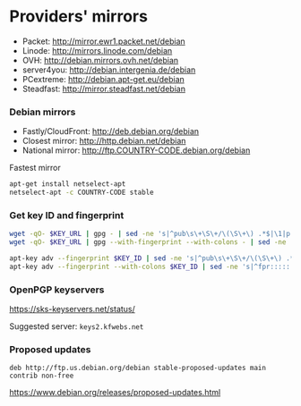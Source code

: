 # Providers' mirrors

- Packet:            http://mirror.ewr1.packet.net/debian
- Linode:            http://mirrors.linode.com/debian
- OVH:               http://debian.mirrors.ovh.net/debian
- server4you:        http://debian.intergenia.de/debian
- PCextreme:         http://debian.apt-get.eu/debian
- Steadfast:         http://mirror.steadfast.net/debian

### Debian mirrors

- Fastly/CloudFront: http://deb.debian.org/debian
- Closest mirror:    http://http.debian.net/debian
- National mirror:   http://ftp.COUNTRY-CODE.debian.org/debian

Fastest mirror

```bash
apt-get install netselect-apt
netselect-apt -c COUNTRY-CODE stable
```

### Get key ID and fingerprint

```bash
wget -qO- $KEY_URL | gpg - | sed -ne 's|^pub\s\+\S\+/\(\S\+\) .*$|\1|p'
wget -qO- $KEY_URL | gpg --with-fingerprint --with-colons - | sed -ne 's|^fpr:::::::::\([0-9A-F]\+\):$|\1|p'

apt-key adv --fingerprint $KEY_ID | sed -ne 's|^pub\s\+\S\+/\(\S\+\) .*$|\1|p'
apt-key adv --fingerprint --with-colons $KEY_ID | sed -ne 's|^fpr:::::::::\([0-9A-F]\+\):$|\1|p'
```

### OpenPGP keyservers

https://sks-keyservers.net/status/

Suggested server: `keys2.kfwebs.net`

### Proposed updates

```
deb http://ftp.us.debian.org/debian stable-proposed-updates main contrib non-free
```

https://www.debian.org/releases/proposed-updates.html
